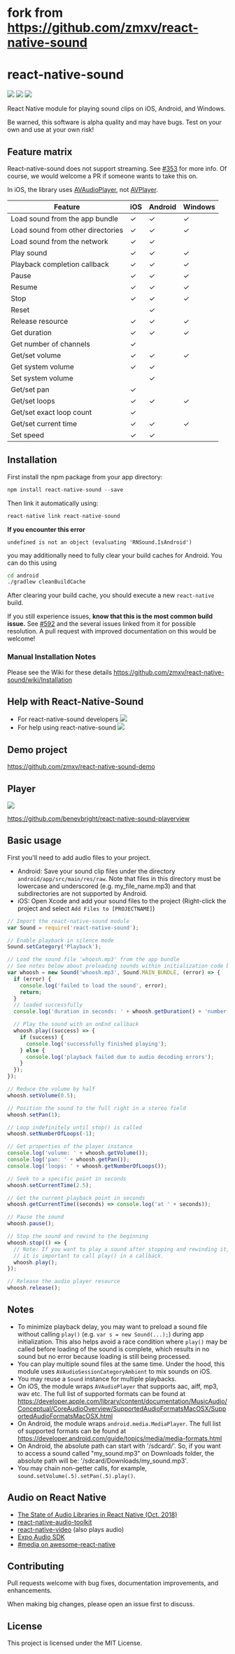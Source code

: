 # fork from  https://github.com/zmxv/react-native-sound

# react-native-sound

[![](https://img.shields.io/npm/v/react-native-sound.svg?style=flat-square)][npm]
[![](https://img.shields.io/npm/l/react-native-sound.svg?style=flat-square)][npm]
[![](https://img.shields.io/npm/dm/react-native-sound.svg?style=flat-square)][npm]

[npm]: https://www.npmjs.com/package/react-native-sound

React Native module for playing sound clips on iOS, Android, and Windows.

Be warned, this software is alpha quality and may have bugs. Test on your own
and use at your own risk!

## Feature matrix

React-native-sound does not support streaming. See [#353][] for more info.
Of course, we would welcome a PR if someone wants to take this on.

In iOS, the library uses [AVAudioPlayer][], not [AVPlayer][].

[#353]: https://github.com/zmxv/react-native-sound/issues/353
[AVAudioPlayer]: https://developer.apple.com/documentation/avfoundation/avaudioplayer
[AVPlayer]: https://developer.apple.com/documentation/avfoundation/avplayer

Feature | iOS | Android | Windows
---|---|---|---
Load sound from the app bundle | ✓ | ✓ | ✓
Load sound from other directories | ✓ | ✓ | ✓
Load sound from the network | ✓ | ✓ |
Play sound | ✓ | ✓ | ✓
Playback completion callback | ✓ | ✓ | ✓
Pause | ✓ | ✓ | ✓
Resume | ✓ | ✓ | ✓
Stop | ✓ | ✓ | ✓
Reset |  | ✓ |
Release resource | ✓ | ✓ | ✓
Get duration | ✓ | ✓ | ✓
Get number of channels | ✓ |   |
Get/set volume | ✓ | ✓ | ✓
Get system volume | ✓ | ✓ |
Set system volume |   | ✓ |
Get/set pan | ✓ |   |
Get/set loops | ✓ | ✓ | ✓
Get/set exact loop count | ✓ |   |
Get/set current time | ✓ | ✓ | ✓
Set speed | ✓ | ✓ |

## Installation

First install the npm package from your app directory:

```javascript
npm install react-native-sound --save
```

Then link it automatically using:

```javascript
react-native link react-native-sound
```

**If you encounter this error**

```
undefined is not an object (evaluating 'RNSound.IsAndroid')
```

you may additionally need to fully clear your build caches for Android. You
can do this using

```bash
cd android
./gradlew cleanBuildCache
```

After clearing your build cache, you should execute a new `react-native` build.

If you still experience issues, **know that this is the most common build issue.** See [#592][] and the several
issues linked from it for possible resolution. A pull request with improved
documentation on this would be welcome!

[#592]: https://github.com/zmxv/react-native-sound/issues/592

### Manual Installation Notes

Please see the Wiki for these details https://github.com/zmxv/react-native-sound/wiki/Installation


## Help with React-Native-Sound

* For react-native-sound developers  [![][gitter badge]](https://gitter.im/react-native-sound/developers)
* For help using react-native-sound  [![][gitter badge]](https://gitter.im/react-native-sound/Help)

[gitter badge]: https://img.shields.io/gitter/room/react-native-sound/developers.svg?format=flat-square

## Demo project

https://github.com/zmxv/react-native-sound-demo

## Player

<img src="https://github.com/benevbright/react-native-sound-playerview/blob/master/docs/demo.gif?raw=true">

https://github.com/benevbright/react-native-sound-playerview

## Basic usage

First you'll need to add audio files to your project.

- Android: Save your sound clip files under the directory `android/app/src/main/res/raw`. Note that files in this directory must be lowercase and underscored (e.g. my_file_name.mp3) and that subdirectories are not supported by Android.
- iOS: Open Xcode and add your sound files to the project (Right-click the project and select `Add Files to [PROJECTNAME]`)

```js
// Import the react-native-sound module
var Sound = require('react-native-sound');

// Enable playback in silence mode
Sound.setCategory('Playback');

// Load the sound file 'whoosh.mp3' from the app bundle
// See notes below about preloading sounds within initialization code below.
var whoosh = new Sound('whoosh.mp3', Sound.MAIN_BUNDLE, (error) => {
  if (error) {
    console.log('failed to load the sound', error);
    return;
  }
  // loaded successfully
  console.log('duration in seconds: ' + whoosh.getDuration() + 'number of channels: ' + whoosh.getNumberOfChannels());

  // Play the sound with an onEnd callback
  whoosh.play((success) => {
    if (success) {
      console.log('successfully finished playing');
    } else {
      console.log('playback failed due to audio decoding errors');
    }
  });
});

// Reduce the volume by half
whoosh.setVolume(0.5);

// Position the sound to the full right in a stereo field
whoosh.setPan(1);

// Loop indefinitely until stop() is called
whoosh.setNumberOfLoops(-1);

// Get properties of the player instance
console.log('volume: ' + whoosh.getVolume());
console.log('pan: ' + whoosh.getPan());
console.log('loops: ' + whoosh.getNumberOfLoops());

// Seek to a specific point in seconds
whoosh.setCurrentTime(2.5);

// Get the current playback point in seconds
whoosh.getCurrentTime((seconds) => console.log('at ' + seconds));

// Pause the sound
whoosh.pause();

// Stop the sound and rewind to the beginning
whoosh.stop(() => {
  // Note: If you want to play a sound after stopping and rewinding it,
  // it is important to call play() in a callback.
  whoosh.play();
});

// Release the audio player resource
whoosh.release();
```

## Notes

- To minimize playback delay, you may want to preload a sound file without calling `play()` (e.g. `var s = new Sound(...);`) during app initialization. This also helps avoid a race condition where `play()` may be called before loading of the sound is complete, which results in no sound but no error because loading is still being processed.
- You can play multiple sound files at the same time. Under the hood, this module uses `AVAudioSessionCategoryAmbient` to mix sounds on iOS.
- You may reuse a `Sound` instance for multiple playbacks.
- On iOS, the module wraps `AVAudioPlayer` that supports aac, aiff, mp3, wav etc. The full list of supported formats can be found at https://developer.apple.com/library/content/documentation/MusicAudio/Conceptual/CoreAudioOverview/SupportedAudioFormatsMacOSX/SupportedAudioFormatsMacOSX.html
- On Android, the module wraps `android.media.MediaPlayer`. The full list of supported formats can be found at https://developer.android.com/guide/topics/media/media-formats.html
- On Android, the absolute path can start with '/sdcard/'. So, if you want to access a sound called "my_sound.mp3" on Downloads folder, the absolute path will be: '/sdcard/Downloads/my_sound.mp3'.
- You may chain non-getter calls, for example, `sound.setVolume(.5).setPan(.5).play()`.

## Audio on React Native

- [The State of Audio Libraries in React Native (Oct. 2018)][medium]
- [react-native-audio-toolkit][]
- [react-native-video][] (also plays audio)
- [Expo Audio SDK][]
- [#media on awesome-react-native][#media]

[medium]: https://medium.com/@emmettharper/the-state-of-audio-libraries-in-react-native-7e542f57b3b4
[react-native-audio-toolkit]: https://github.com/react-native-community/react-native-audio-toolkit
[react-native-video]: https://github.com/react-native-community/react-native-video
[expo audio sdk]: https://docs.expo.io/versions/latest/sdk/audio/
[#media]: http://www.awesome-react-native.com/#media

## Contributing

Pull requests welcome with bug fixes, documentation improvements, and
enhancements.

When making big changes, please open an issue first to discuss.

## License

This project is licensed under the MIT License.
